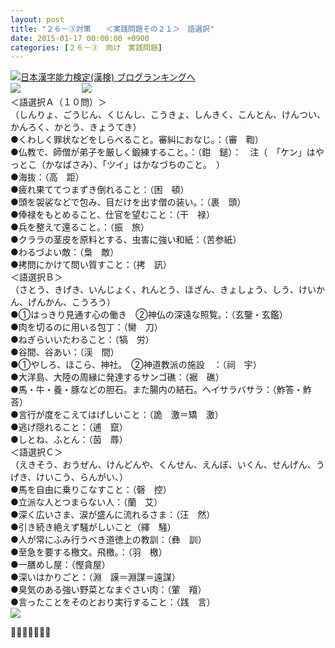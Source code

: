 ```yaml
---
layout: post
title: "２６－③対策　　＜実践問題その２１＞　語選択"
date: 2015-01-17 00:00:00 +0900
categories: [２６－③　向け　実践問題]
---
```


[![](/syuusyuu9701/assets/images/２６－③対策-＜実践問題その２１＞-語選択-br_c_3028_1.gif)](http://blog.with2.net/link.php?1659096:3028 "日本漢字能力検定(漢検) ブログランキングへ")[日本漢字能力検定(漢検) ブログランキングへ](http://blog.with2.net/link.php?1659096:3028)　  
![](/syuusyuu9701/assets/images/２６－③対策-＜実践問題その２１＞-語選択-c2ea8660e0f802815e47486cfb95873d.png)　　　　　　　![](/syuusyuu9701/assets/images/２６－③対策-＜実践問題その２１＞-語選択-7799a21ad1868599375ede252139a4f2.png)  
＜語選択Ａ（１０問）＞  
（しんりょ、ごうじん、くじんし、こうきょ、しんきく、こんとん、けんつい、かんろく、かとう、きょうてき）  
●くわしく罪状などをしらべること。審糾におなじ。：（審　鞫）  
●仏教で、師僧が弟子を厳しく鍛練すること。：（鉗　鎚）：　注（　「ケン」はやっとこ（かなばさみ）、「ツイ」はかなづちのこと。　）  
●海抜：（高　距）  
●疲れ果ててつまずき倒れること：（困　頓）  
●頭を袈裟などで包み、目だけを出す僧の装い。：（裹　頭）  
●俸禄をもとめること、仕官を望むこと：（干　禄）  
●兵を整えて還ること。：（振　旅）  
●クララの茎皮を原料とする、虫害に強い和紙：（苦参紙）  
●わるづよい敵：（梟　敵）  
●拷問にかけて問い質すこと：（拷　訊）  
＜語選択Ｂ＞  
（さとう、きげき、いんじょく、れんとう、ほざん、きょしょう、しう、けいかん、げんかん、こうろう）  
●①はっきり見通す心の働き　②神仏の深遠な照覧。：（玄鑒・玄鑑）  
●肉を切るのに用いる包丁：（臠　刀）  
●ねぎらいいたわること：（犒　労）  
●谷間、谷あい：（渓　間）  
●①やしろ、ほこら、神社。　②神道教派の施設　：（祠　宇）  
●大洋島、大陸の周縁に発達するサンゴ礁：（裾　礁）  
●馬・牛・養・豚などの胆石。また腸内の結石。ヘイサラバサラ：（鮓答・鮓荅）  
●言行が度をこえてはげしいこと：（詭　激＝矯　激）  
●逃げ隠れること：（逋　竄）  
●しとね、ふとん：（茵　蓐）  
＜語選択Ｃ＞  
（えきそう、おうぜん、けんどんや、くんせん、えんぼ、いくん、せんげん、うげき、けいこう、らんがい、）  
●馬を自由に乗りこなすこと：（磬　控）  
●立派な人とつまらない人：（蘭　艾）  
●深く広いさま、涙が盛んに流れるさま：（汪　然）  
●引き続き絶えず騒がしいこと（繹　騒）  
●人が常にふみ行うべき道徳上の教訓：（彝　訓）  
●至急を要する檄文。飛檄。：（羽　檄）  
●一膳めし屋：（慳貪屋）  
●深いはかりごと：（淵　謨＝淵謀＝遠謀）  
●臭気のある強い野菜となまぐさい肉：（葷　羶）  
●言ったことをそのとおり実行すること：（践　言）  
![](/syuusyuu9701/assets/images/２６－③対策-＜実践問題その２１＞-語選択-04f17974d30a82349c43ce0d9ec25e49.png)  
  
👋👋👋🐑👋👋👋  
  